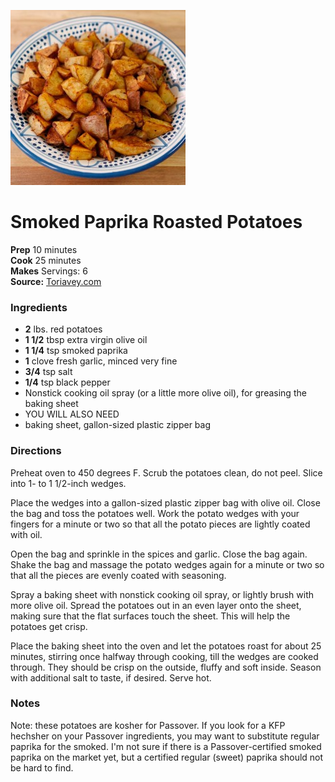 [![](/images/c4290b9e-7b21-4764-984f-6a60be267cba.jpg)](http://toriavey.com/images/2013/01/Smoked-Paprika-Roasted-Potatoes.jpg)

#  Smoked Paprika Roasted Potatoes


**Prep** 10 minutes  
**Cook** 25 minutes  
**Makes** Servings: 6  
**Source:** [Toriavey.com](http://toriavey.com/toris-kitchen/2013/02/smoked-paprika-roasted-potatoes/)

###  Ingredients

  *  **2** lbs. red potatoes
  *   **1 1/2** tbsp extra virgin olive oil
  *   **1 1/4** tsp smoked paprika
  *   **1** clove fresh garlic, minced very fine
  *   **3/4** tsp salt
  *   **1/4** tsp black pepper
  * Nonstick cooking oil spray (or a little more olive oil), for greasing the baking sheet
  * YOU WILL ALSO NEED
  * baking sheet, gallon-sized plastic zipper bag

###  Directions

Preheat oven to 450 degrees F. Scrub the potatoes clean, do not peel. Slice
into 1- to 1 1/2-inch wedges.

Place the wedges into a gallon-sized plastic zipper bag with olive oil. Close
the bag and toss the potatoes well. Work the potato wedges with your fingers
for a minute or two so that all the potato pieces are lightly coated with oil.

Open the bag and sprinkle in the spices and garlic. Close the bag again. Shake
the bag and massage the potato wedges again for a minute or two so that all
the pieces are evenly coated with seasoning.

Spray a baking sheet with nonstick cooking oil spray, or lightly brush with
more olive oil. Spread the potatoes out in an even layer onto the sheet,
making sure that the flat surfaces touch the sheet. This will help the
potatoes get crisp.

Place the baking sheet into the oven and let the potatoes roast for about 25
minutes, stirring once halfway through cooking, till the wedges are cooked
through. They should be crisp on the outside, fluffy and soft inside. Season
with additional salt to taste, if desired. Serve hot.

###  Notes

Note: these potatoes are kosher for Passover. If you look for a KFP hechsher
on your Passover ingredients, you may want to substitute regular paprika for
the smoked. I'm not sure if there is a Passover-certified smoked paprika on
the market yet, but a certified regular (sweet) paprika should not be hard to
find.

